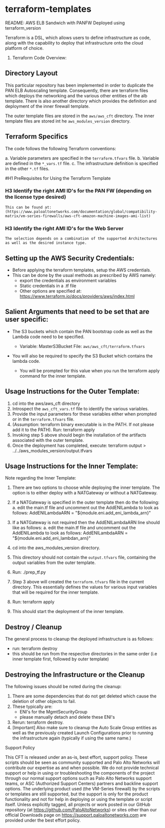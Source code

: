 # terraform-templates
README: AWS ELB Sandwich with PANFW Deployed using terraform_version

Terraform is a DSL, which allows users to define infrastructure as code, along with the capability to deploy that infrastructure
onto the cloud platform of choice.

1. Terraform Code Overview:

Directory Layout
-----------------

This particular repository has been implemented in order to duplicate the PAN ELB Autoscaling template. Consequently,
there are terraform files which deploys the networking and the various other entities of the alb template. There is also another directory
which provides the definition and deployment of the inner firewall template.

The outer template files are stored in the ```aws/aws_cft``` directory.
The inner template files are stored int he ```aws_modules_version``` directory.

Terraform Specifics
-------------------

The code follows the following Terraform conventions:

a. Variable parameters are specified in the ```terraform.tfvars``` file.
b. Variable are defined in the ```*_vars.tf``` file.
c. The infrastructure definition is specified in the other ```*.tf``` files.

#H1 PreRequisites for Using the Terraform Template

### H3 Identify the right AMI ID's for the PAN FW (depending on the license type desired)
    This can be found at: (https://www.paloaltonetworks.com/documentation/global/compatibility-matrix/vm-series-firewalls/aws-cft-amazon-machine-images-ami-list)

### H3 Identify the right AMI ID's for the Web Server
    The selection depends on a combination of the supported Architectures as well as the desired instance type.

Setting up the AWS Security Credentials:
-----------------------------------------

 - Before applying the terraform templates, setup the AWS credentials.
 - This can be done by the usual methods as prescribed by AWS namely:
    - export the credentials as environment variables
    - Static credentials in a <filename>.tf file
    - Other options are specified at: https://www.terraform.io/docs/providers/aws/index.html

Salient Arguments that need to be set that are user specific:
-------------------------------------------------------------

  - The S3 buckets which contain the PAN bootstrap code as well as the Lambda code need to be specified.
    - Variable: MasterS3Bucket File: ```aws/aws_cft/terraform.tfvars```

  - You will also be required to specify the S3 Bucket which contains the lambda code.
     - You will be prompted for this value when you run the terraform apply command for the inner template.



Usage Instructions for the Outer Template:
------------------------------------------
1. cd into the aws/aws_cft directory
2. Introspect the ```aws_cft_vars.tf``` file to identify the various variables.
3. Provide the input parameters for these variables either when prompted or in the ```terraform.tfvars``` file.
4. (Assumption: terraform binary executable is in the PATH. If not please add it to the PATH). Run: terraform apply
5. Invoking step 5 above should begin the installation of the artifacts associated with the outer template.
6. Once the deployment has completed, execute: terraform output > ../../aws_modules_version/output.tfvars

Usage Instructions for the Inner Template:
------------------------------------------

Note regarding the Inner Template:

 1. There are two options to choose while deploying the inner template. The option is to either deploy with a NATGateway or without
    a NATGateway.
 2. If a NATGateway is specified in the outer template then do the following:
    a. edit the main.tf file and uncomment out the AddENILambda to look as follows:
       AddENILambdaARN = "${module.eni.add_eni_lambda_arn}"
 3. If a NATGateway is not required then the AddENILambdaARN line should like as follows:
    a. edit the main.tf file and uncomment out the AddENILambda to look as follows:
      AddENILambdaARN = "${module.eni.add_eni_lambdan_arn}"

1. cd into the aws_modules_version directory.
2. This directory should not contain the ```output.tfvars``` file, containing the output variables from the outer template.
3. Run: ./prep_tf.py
4. Step 3 above will created the ```terraform.tfvars``` file in the current directory. This essentially defines the values for
   various input variables that will be required for the inner template.
5. Run: terraform apply
6. This should start the deployment of the inner template.

Destroy / Cleanup
-----------------

The general process to cleanup the deployed infrastructure is as follows:
  - run: terraform destroy
  - this should be run from the respective directories in the same order (i.e inner template first, followed by outer template)

Destroying the Infrastructure or the Cleanup
--------------------------------------------

The following issues should be noted during the cleanup:
1. There are some dependencies that do not get deleted which cause the deletion of other objects to fail.
2. These typically are:
   - ENI's for the MgmtSecurityGroup
   - please manually detach and delete these ENI's
3. Rerun: terraform destroy.
4. [Important] Also make sure to cleanup the Auto Scale Group entities as well as the previously created Launch Configurations
   prior to running the infrastructure again (typically if using the same name.)

Support Policy

This CFT is released under an as-is, best effort, support policy. These scripts should be seen as community supported and Palo Alto Networks will contribute our
expertise as and when possible. We do not provide technical support or help in using or troubleshooting the components of the project through our normal support
options such as Palo Alto Networks support teams, or ASC (Authorized Support Centers) partners and backline support options. The underlying product used
(the VM-Series firewall) by the scripts or templates are still supported, but the support is only for the product functionality and not for help in deploying or
using the template or script itself. Unless explicitly tagged, all projects or work posted in our GitHub repository (at https://github.com/PaloAltoNetworks) or
sites other than our official Downloads page on https://support.paloaltonetworks.com are provided under the best effort policy.